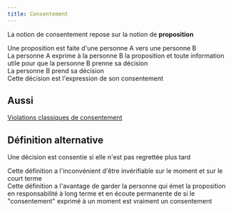 ```yaml
---
title: Consentement
---
```


La notion de consentement repose sur la notion de **proposition**

Une proposition est faite d'une personne A vers une personne B\
La personne A exprime à la personne B la proposition et toute information utile pour que la personne B prenne sa décision\
La personne B prend sa décision\
Cette décision est l'expression de son consentement

## Aussi

[Violations classiques de consentement](../violations-classiques-de-consentement.md)


## Définition alternative

Une décision est consentie si elle n'est pas regrettée plus tard

Cette définition a l'inconvénient d'être invérifiable sur le moment et sur le court terme\
Cette définition a l'avantage de garder la personne qui émet la proposition en responsabilité à long terme et en écoute permanente de si le "consentement" exprimé à un moment est vraiment un consentement

